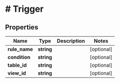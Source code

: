 # # Trigger

## Properties

Name | Type | Description | Notes
------------ | ------------- | ------------- | -------------
**rule_name** | **string** |  | [optional]
**condition** | **string** |  | [optional]
**table_id** | **string** |  | [optional]
**view_id** | **string** |  | [optional]

